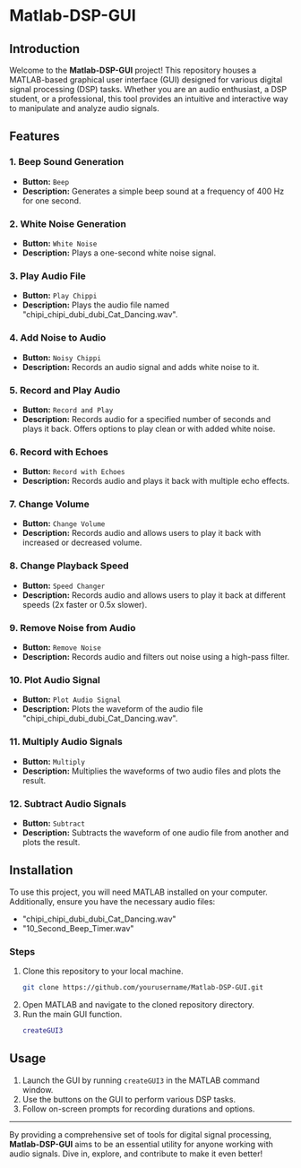 # Matlab-DSP-GUI

## Introduction
Welcome to the **Matlab-DSP-GUI** project! This repository houses a MATLAB-based graphical user interface (GUI) designed for various digital signal processing (DSP) tasks. Whether you are an audio enthusiast, a DSP student, or a professional, this tool provides an intuitive and interactive way to manipulate and analyze audio signals.

## Features
### 1. Beep Sound Generation
- **Button:** `Beep`
- **Description:** Generates a simple beep sound at a frequency of 400 Hz for one second.

### 2. White Noise Generation
- **Button:** `White Noise`
- **Description:** Plays a one-second white noise signal.

### 3. Play Audio File
- **Button:** `Play Chippi`
- **Description:** Plays the audio file named "chipi_chipi_dubi_dubi_Cat_Dancing.wav".

### 4. Add Noise to Audio
- **Button:** `Noisy Chippi`
- **Description:** Records an audio signal and adds white noise to it.

### 5. Record and Play Audio
- **Button:** `Record and Play`
- **Description:** Records audio for a specified number of seconds and plays it back. Offers options to play clean or with added white noise.

### 6. Record with Echoes
- **Button:** `Record with Echoes`
- **Description:** Records audio and plays it back with multiple echo effects.

### 7. Change Volume
- **Button:** `Change Volume`
- **Description:** Records audio and allows users to play it back with increased or decreased volume.

### 8. Change Playback Speed
- **Button:** `Speed Changer`
- **Description:** Records audio and allows users to play it back at different speeds (2x faster or 0.5x slower).

### 9. Remove Noise from Audio
- **Button:** `Remove Noise`
- **Description:** Records audio and filters out noise using a high-pass filter.

### 10. Plot Audio Signal
- **Button:** `Plot Audio Signal`
- **Description:** Plots the waveform of the audio file "chipi_chipi_dubi_dubi_Cat_Dancing.wav".

### 11. Multiply Audio Signals
- **Button:** `Multiply`
- **Description:** Multiplies the waveforms of two audio files and plots the result.

### 12. Subtract Audio Signals
- **Button:** `Subtract`
- **Description:** Subtracts the waveform of one audio file from another and plots the result.

## Installation
To use this project, you will need MATLAB installed on your computer. Additionally, ensure you have the necessary audio files:
- "chipi_chipi_dubi_dubi_Cat_Dancing.wav"
- "10_Second_Beep_Timer.wav"

### Steps
1. Clone this repository to your local machine.
   ```bash
   git clone https://github.com/yourusername/Matlab-DSP-GUI.git
   ```
2. Open MATLAB and navigate to the cloned repository directory.
3. Run the main GUI function.
   ```matlab
   createGUI3
   ```

## Usage
1. Launch the GUI by running `createGUI3` in the MATLAB command window.
2. Use the buttons on the GUI to perform various DSP tasks.
3. Follow on-screen prompts for recording durations and options.

---

By providing a comprehensive set of tools for digital signal processing, **Matlab-DSP-GUI** aims to be an essential utility for anyone working with audio signals. Dive in, explore, and contribute to make it even better!
